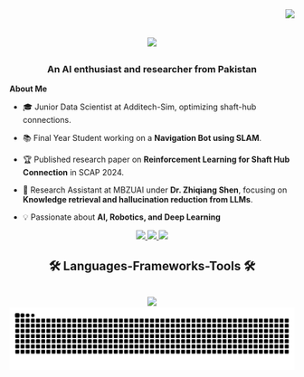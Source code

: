 

<img align="right" src="https://visitor-badge.laobi.icu/badge?page_id=salesp07.salesp07" />

<h1 align="center">
  <a href="https://git.io/typing-svg">
    <img src="https://readme-typing-svg.herokuapp.com/?font=Righteous&size=35&center=true&vCenter=true&width=500&height=70&duration=4000&lines=Hi+There!+👋;+I'm+Hassaan+Muhammad+Khan!;" />
  </a>
</h1>

<h3 align="center">An AI enthusiast and researcher from Pakistan </h3>



<div allign="centre">

  **About Me**
  
- 🎓 Junior Data Scientist at Additech-Sim, optimizing shaft-hub connections.
  
- 📚 Final Year Student working on a **Navigation Bot using SLAM**.
  
- 🏆 Published research paper on **Reinforcement Learning for Shaft Hub Connection** in SCAP 2024.
  
- 🔬 Research Assistant at MBZUAI under **Dr. Zhiqiang Shen**, focusing on **Knowledge retrieval and hallucination reduction from LLMs**.
  
- 💡 Passionate about **AI, Robotics, and Deep Learning**

</div>

<div align="center">
  <a href="mailto:hassaanmkhan12@gmail.com">
    <img src="https://img.shields.io/badge/Gmail-333333?style=for-the-badge&logo=gmail&logoColor=red" />
  </a>
  <a href="https://www.linkedin.com/in/hassaan-muhammad-khan/" target="_blank">
    <img src="https://img.shields.io/badge/LinkedIn-0077B5?style=for-the-badge&logo=linkedin&logoColor=white" />
  </a>
  <a href="https://drive.google.com/file/d/1wQrju02sN9LPV4ratGezyBVyVLw7TEsd/view?usp=sharing" target="_blank">
    <img src="https://img.shields.io/badge/Portfolio-FF5722?style=for-the-badge&logo=todoist&logoColor=white" />
  </a>
</div>

<h2 align="center">🛠️ Languages-Frameworks-Tools 🛠️</h2>
<br/>

<div align="center">
  <a href="https://skillicons.dev">
    <img src="https://skillicons.dev/icons?i=github,python,c,r,mysql,flask,vscode,git" />
  </a>
</div>

  </a>
</div>

<picture>
  <source media="(prefers-color-scheme: dark)" srcset="https://raw.githubusercontent.com/Hassaanmk/Hassaanmk/output/github-contribution-grid-snake-dark.svg" />
  <source media="(prefers-color-scheme: light)" srcset="https://raw.githubusercontent.com/Hassaanmk/Hassaanmk/output/github-contribution-grid-snake.svg" />
  <img alt="github-snake" src="https://raw.githubusercontent.com/Hassaanmk/Hassaanmk/output/github-contribution-grid-snake.svg" />
</picture>


<br>

